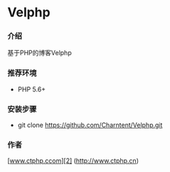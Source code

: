 Velphp
=================
### 介绍
基于PHP的博客Velphp

### 推荐环境
* PHP 5.6+

### 安装步骤
* git clone https://github.com/Charntent/Velphp.git
### 作者
[www.ctphp.ccom][2] (http://www.ctphp.cn)


